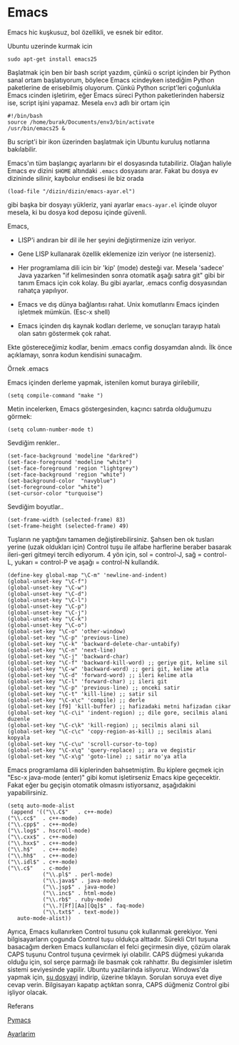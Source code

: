 # Emacs

Emacs hic kuşkusuz, bol özellikli, ve esnek bir editor.

Ubuntu uzerinde kurmak icin

```
sudo apt-get install emacs25
```

Başlatmak için ben bir bash script yazdım, çünkü o script içinden bir
Python sanal ortam başlatıyorum, böylece Emacs ıcindeyken istediğim
Python paketlerine de erisebilmiş oluyorum. Çünkü Python script'leri
çoğunlukla Emacs ıcinden işletirim, eğer Emacs süreci Python
paketlerinden habersiz ise, script işini yapamaz. Mesela `env3` adlı
bir ortam için

```
#!/bin/bash
source /home/burak/Documents/env3/bin/activate 
/usr/bin/emacs25 &
```

Bu script'i bir ikon üzerinden başlatmak için Ubuntu kuruluş notlarına bakılabilir.

Emacs'ın tüm başlangıç ayarlarını bir el dosyasında
tutabiliriz. Olağan haliyle Emacs ev dizini `$HOME` altındaki `.emacs`
dosyasını arar. Fakat bu dosya ev dizininde silinir, kaybolur endisesi
ile biz orada

```
(load-file "/dizin/dizin/emacs-ayar.el")
```

gibi başka bir dosyayı yükleriz, yani ayarlar `emacs-ayar.el` içinde
oluyor mesela, ki bu dosya kod deposu içinde güvenli.

Emacs,  

* LISP'i andıran bir dil ile her şeyini değiştirmenize izin veriyor.  

* Gene LISP kullanarak özellik eklemenize izin veriyor (ne isterseniz).  

* Her programlama dili icin bir 'kip' (mode) desteği var. Mesela
  'sadece' Java yazarken "if kelimesinden sonra otomatik aşağı satıra
  git" gibi bir tanım Emacs için cok kolay. Bu gibi ayarlar, .emacs
  config dosyasından rahatça yapılıyor.

* Emacs ve dış dünya bağlantısı rahat. Unix komutlarını Emacs içinden
  işletmek mümkün. (Esc-x shell)

* Emacs içinden dış kaynak kodları derleme, ve sonuçları tarayıp
  hatalı olan satırı göstermek çok rahat.
  
 Ekte göstereceğimiz kodlar, benim .emacs config dosyamdan alındı. İlk
 önce açıklamayı, sonra kodun kendisini sunacağım.
  
 Örnek .emacs
  
Emacs içinden derleme yapmak, istenilen komut buraya girilebilir,

```
(setq compile-command "make ")
```
  
Metin incelerken, Emacs göstergesinden, kaçıncı satırda olduğumuzu
görmek:

```
(setq column-number-mode t)
```
  
Sevdiğim renkler..  

```
(set-face-background 'modeline "darkred")
(set-face-foreground 'modeline "white")
(set-face-foreground 'region "lightgrey")
(set-face-background 'region "white")
(set-background-color  "navyblue")
(set-foreground-color "white")
(set-cursor-color "turquoise")
```

Sevdiğim boyutlar..  

```
(set-frame-width (selected-frame) 83)
(set-frame-height (selected-frame) 49)
```

Tuşların ne yaptığını tamamen değiştirebilirsiniz. Şahsen ben ok
tusları yerine (uzak oldukları için) Control tuşu ile alfabe
harflerine beraber basarak ileri-geri gitmeyi tercih ediyorum. 4 yön
için, sol = control-J, sağ = control-L, yukarı = control-P ve aşağı =
control-N kullandık.


```
(define-key global-map "\C-m" 'newline-and-indent)
(global-unset-key "\C-f")
(global-unset-key "\C-w")
(global-unset-key "\C-d")
(global-unset-key "\C-l")
(global-unset-key "\C-p")
(global-unset-key "\C-j")
(global-unset-key "\C-k")
(global-unset-key "\C-o")
(global-set-key "\C-o" 'other-window)
(global-set-key "\C-p" 'previous-line)
(global-set-key "\C-k" 'backward-delete-char-untabify)
(global-set-key "\C-n" 'next-line)
(global-set-key "\C-j" 'backward-char)
(global-set-key "\C-f" 'backward-kill-word) ;; geriye git, kelime sil
(global-set-key "\C-w" 'backward-word) ;; geri git, kelime atla
(global-set-key "\C-d" 'forward-word) ;; ileri kelime atla
(global-set-key "\C-l" 'forward-char) ;; ileri git
(global-set-key "\C-p" 'previous-line) ;; onceki satir
(global-set-key "\C-t" 'kill-line) ;; satir sil
(global-set-key "\C-x\c" 'compile) ;; derle
(global-set-key [f9] 'kill-buffer) ;; hafizadaki metni hafizadan cikar
(global-set-key "\C-c\i" 'indent-region) ;; dile gore, secilmis alani duzenle
(global-set-key "\C-c\k" 'kill-region) ;; secilmis alani sil
(global-set-key "\C-c\c" 'copy-region-as-kill) ;; secilmis alani kopyala
(global-set-key "\C-c\u" 'scroll-cursor-to-top)
(global-set-key "\C-x\q" 'query-replace) ;; ara ve degistir
(global-set-key "\C-x\g" 'goto-line) ;; satir no'ya atla
```

Emacs programlama dili kiplerinden bahsetmiştim. Bu kiplere geçmek
için "Esc-x java-mode (enter)" gibi komut işletirseniz Emacs kipe
geçecektir. Fakat eğer bu geçişin otomatik olmasını istiyorsanız,
aşağıdakini yapabilirsiniz.

```
(setq auto-mode-alist
 (append '(("\\.C$"   . c++-mode)
("\\.cc$"  . c++-mode)
("\\.cpp$" . c++-mode)
("\\.log$" . hscroll-mode)
("\\.cxx$" . c++-mode)
("\\.hxx$" . c++-mode)
("\\.h$"   . c++-mode)
("\\.hh$"  . c++-mode)
("\\.idl$" . c++-mode)
("\\.c$"   . c-mode)
           ("\\.pl$" . perl-mode)
           ("\\.java$" . java-mode)
           ("\\.jsp$" . java-mode)
           ("\\.inc$" . html-mode)
           ("\\.rb$" . ruby-mode)
           ("\\.?[Ff][Aa][Qq]$" . faq-mode)
           ("\\.txt$" . text-mode))
   auto-mode-alist))
```

Ayrıca, Emacs kullanırken Control tusunu çok kullanmak gerekiyor. Yeni
bilgisayarların çogunda Control tuşu oldukça alttadır. Sürekli Ctrl
tuşuna basacağım derken Emacs kullanıcıları el felci geçirmesin diye,
çözüm olarak CAPS tuşunu Control tuşuna çevirmek iyi olabilir. CAPS
düğmesi yukarıda olduğu için, sol serçe parmağı ile basmak çok
rahhattır. Bu degisimler isletim sistemi seviyesinde yapilir. Ubuntu
yazilarinda isliyoruz. Windows'da yapmak için, [su dosyayi](capsctrl.reg)
indirip, üzerine tıklayın. Sorulan soruya evet
diye cevap verin. Bilgisayarı kapatıp açtıktan sonra, CAPS düğmeniz
Control gibi işliyor olacak.

Referans

[Pymacs](/2009/04/pymacs.md)

[Ayarlarim](https://github.com/burakbayramli/kod/tree/master/site-lisp)

